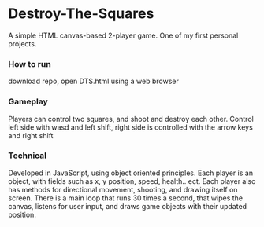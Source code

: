 # Destroy-The-Squares


A simple HTML canvas-based 2-player game. One of my first personal projects.

### How to run
download repo, open DTS.html using a web browser

### Gameplay
Players can control two squares, and shoot and destroy each other. Control left side with wasd and left shift, 
right side is controlled with the arrow keys and right shift

### Technical
Developed in JavaScript, using object oriented principles. 
Each player is an object, with fields such as x, y position, speed, health.. ect. 
Each player also has methods for directional movement, shooting, and drawing itself on screen.
There is a main loop that runs 30 times a second, that wipes the canvas, listens for user input, and draws game objects with their updated position.   


